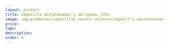 ```yaml
---
layout: product
title: Zapatilla destalonadas y abrigadas_27Eu
image: img/productos/zapatillas-senora-invierno/Zapatilla destalonadas y abrigadas_27Eu.jpeg
price: 
tags: 
description: 
order: 0
---
```

